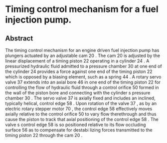 # Timing control mechanism for a fuel injection pump.

## Abstract
The timing control mechanism for an engine driven fuel injection pump has plungers actuated by an adjustable cam 20 . The cam 20 is adjusted by the linear displacement of a timing piston 22 operating in a cylinder 24 . A pressurized hydraulic fluid admitted to a pressure chamber 30 at one end of the cylinder 24 provides a force against one end of the timing piston 22 which is opposed by a biasing element, such as a spring 44 . A rotary servo valve 37 extends into an axial bore 46 in one end of the timing piston 22 for controlling the flow of hydraulic fluid through a control orifice 50 formed in the wall of the piston bore and connecting with the cylinder s pressure chamber 30 . The servo valve 37 is axially fixed and includes an inclined, typically helical, control edge 58 . Upon rotation of the valve 37 , as by an electric rotary stepper motor 70 , the control edge 58 effectively moves axially relative to the control orifice 50 to vary flow therethrough and thus cause the piston to track that axial positioning of the control edge 58 . The valve s control edge 58 is so positioned relative to its flow occluding surface 56 as to compensate for destabi lizing forces transmitted to the timing piston 22 through the cam 20 .